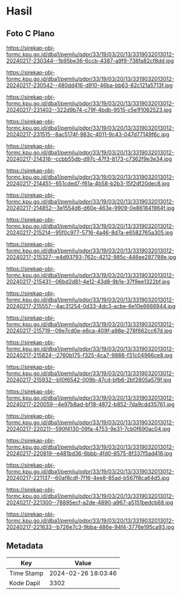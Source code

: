 # Hasil

## Foto C Plano

https://sirekap-obj-formc.kpu.go.id/dba1/pemilu/pdpr/33/19/03/20/13/3319032013012-20240217-230344--1b95be36-6ccb-4387-a9f9-738fa82cf8dd.jpg

https://sirekap-obj-formc.kpu.go.id/dba1/pemilu/pdpr/33/19/03/20/13/3319032013012-20240217-230542--480dd416-d910-46ba-bb63-82c121a5713f.jpg

https://sirekap-obj-formc.kpu.go.id/dba1/pemilu/pdpr/33/19/03/20/13/3319032013012-20240217-231402--322d9b74-c79f-4bdb-9515-c5e1f1062523.jpg

https://sirekap-obj-formc.kpu.go.id/dba1/pemilu/pdpr/33/19/03/20/13/3319032013012-20240217-231515--8ac5174f-983c-4011-9c43-047d77149f6c.jpg

https://sirekap-obj-formc.kpu.go.id/dba1/pemilu/pdpr/33/19/03/20/13/3319032013012-20240217-214316--ccbb55db-d97c-47f3-8173-c7362f9e3e34.jpg

https://sirekap-obj-formc.kpu.go.id/dba1/pemilu/pdpr/33/19/03/20/13/3319032013012-20240217-214451--651cded7-f61a-4b58-b2b3-15f2df20dec8.jpg

https://sirekap-obj-formc.kpu.go.id/dba1/pemilu/pdpr/33/19/03/20/13/3319032013012-20240217-214852--3e1554d6-d60e-463e-9909-0e861841964f.jpg

https://sirekap-obj-formc.kpu.go.id/dba1/pemilu/pdpr/33/19/03/20/13/3319032013012-20240217-215214--95f0c977-5716-4a46-8d7a-e6582765a305.jpg

https://sirekap-obj-formc.kpu.go.id/dba1/pemilu/pdpr/33/19/03/20/13/3319032013012-20240217-215327--e4d93793-762c-4212-985c-446ee287788e.jpg

https://sirekap-obj-formc.kpu.go.id/dba1/pemilu/pdpr/33/19/03/20/13/3319032013012-20240217-215431--06bd2d81-4e12-43d8-9b1e-37f9ee1322bf.jpg

https://sirekap-obj-formc.kpu.go.id/dba1/pemilu/pdpr/33/19/03/20/13/3319032013012-20240217-215557--4ac31254-0d33-4dc3-acbe-6e10e6666944.jpg

https://sirekap-obj-formc.kpu.go.id/dba1/pemilu/pdpr/33/19/03/20/13/3319032013012-20240217-215719--09e7cd0e-e6ca-409f-a98e-278f662cc67d.jpg

https://sirekap-obj-formc.kpu.go.id/dba1/pemilu/pdpr/33/19/03/20/13/3319032013012-20240217-215824--2760b175-f325-4ca7-9888-f31c04966ce8.jpg

https://sirekap-obj-formc.kpu.go.id/dba1/pemilu/pdpr/33/19/03/20/13/3319032013012-20240217-215932--b10f6542-009b-47cd-bfb6-2bf2805a579f.jpg

https://sirekap-obj-formc.kpu.go.id/dba1/pemilu/pdpr/33/19/03/20/13/3319032013012-20240217-220059--4e97b8ad-bf18-4872-b852-7da9cdd35761.jpg

https://sirekap-obj-formc.kpu.go.id/dba1/pemilu/pdpr/33/19/03/20/13/3319032013012-20240217-220211--590f4130-09fa-4753-9e31-7cb0f690ac04.jpg

https://sirekap-obj-formc.kpu.go.id/dba1/pemilu/pdpr/33/19/03/20/13/3319032013012-20240217-220819--e481bd36-6bbb-4fd0-8575-8f337f5ad418.jpg

https://sirekap-obj-formc.kpu.go.id/dba1/pemilu/pdpr/33/19/03/20/13/3319032013012-20240217-221137--60af8cdf-7f16-4ee8-85ad-b567f8ca64d5.jpg

https://sirekap-obj-formc.kpu.go.id/dba1/pemilu/pdpr/33/19/03/20/13/3319032013012-20240217-221300--78895ecf-a2de-4890-a967-a5151bedcb68.jpg

https://sirekap-obj-formc.kpu.go.id/dba1/pemilu/pdpr/33/19/03/20/13/3319032013012-20240217-221633--b726e7c3-9bba-486e-94f4-3776e195ca93.jpg


## Metadata

| Key        | Value               |
| ---------- | ------------------- |
| Time Stamp | 2024-02-26 18:03:46 |
| Kode Dapil | 3302                |



